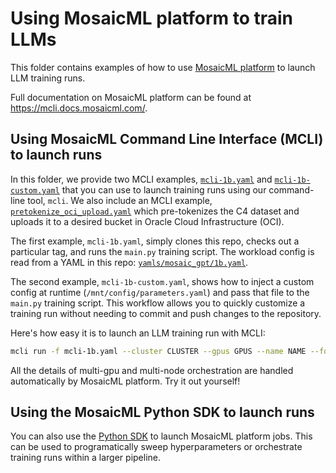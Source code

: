 # Using MosaicML platform to train LLMs

This folder contains examples of how to use [MosaicML platform](https://www.mosaicml.com/platform) to launch LLM training runs.

Full documentation on MosaicML platform can be found at https://mcli.docs.mosaicml.com/.

## Using MosaicML Command Line Interface (MCLI) to launch runs

In this folder, we provide two MCLI examples, [`mcli-1b.yaml`](./mcli-1b.yaml) and [`mcli-1b-custom.yaml`](./mcli-1b-custom.yaml) that you can use to launch training runs using our command-line tool, `mcli`. We also include an MCLI example, [`pretokenize_oci_upload.yaml`](./pretokenize_oci_upload.yaml) which pre-tokenizes the C4 dataset and uploads it to a desired bucket in Oracle Cloud Infrastructure (OCI).

The first example, `mcli-1b.yaml`, simply clones this repo, checks out a particular tag, and runs the `main.py` training script. The workload config is read from a YAML in this repo: [`yamls/mosaic_gpt/1b.yaml`](../yamls/mosaic_gpt/1b.yaml).

The second example, `mcli-1b-custom.yaml`, shows how to inject a custom config at runtime (`/mnt/config/parameters.yaml`) and pass that file to the `main.py` training script. This workflow allows you to quickly customize a training run without needing to commit and push changes to the repository.

Here's how easy it is to launch an LLM training run with MCLI:
```bash
mcli run -f mcli-1b.yaml --cluster CLUSTER --gpus GPUS --name NAME --follow
```

All the details of multi-gpu and multi-node orchestration are handled automatically by MosaicML platform. Try it out yourself!

## Using the MosaicML Python SDK to launch runs
You can also use the [Python SDK](https://mcli.docs.mosaicml.com/en/stable/python/hello_world.html) to launch MosaicML platform jobs.
This can be used to programatically sweep hyperparameters or orchestrate training runs within a larger pipeline.
